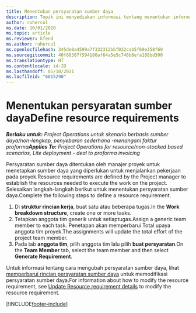 ```yaml
---
title: Menentukan persyaratan sumber daya
description: Topik ini menyediakan informasi tentang menentukan informasi persyaratan sumber daya.
author: ruhercul
ms.date: 10/01/2020
ms.topic: article
ms.reviewer: kfend
ms.author: ruhercul
ms.openlocfilehash: 345de0a4599a7f332312bbf032cab5f69e358f69
ms.sourcegitcommit: 40f68387f594180af64a5e5c748b6efa188bd300
ms.translationtype: HT
ms.contentlocale: id-ID
ms.lasthandoff: 05/10/2021
ms.locfileid: "6015290"
---
```

# <a name="define-resource-requirements"></a><span data-ttu-id="ca4bb-103">Menentukan persyaratan sumber daya</span><span class="sxs-lookup"><span data-stu-id="ca4bb-103">Define resource requirements</span></span>

<span data-ttu-id="ca4bb-104">_**Berlaku untuk:** Project Operations untuk skenario berbasis sumber daya/non-lengkap, penyebaran sederhana -menangani faktur proforma_</span><span class="sxs-lookup"><span data-stu-id="ca4bb-104">_**Applies To:** Project Operations for resource/non-stocked based scenarios, Lite deployment - deal to proforma invoicing_</span></span>

<span data-ttu-id="ca4bb-105">Persyaratan sumber daya ditentukan oleh manajer proyek untuk menetapkan sumber daya yang diperlukan untuk menjalankan pekerjaan pada proyek.</span><span class="sxs-lookup"><span data-stu-id="ca4bb-105">Resource requirements are defined by the Project manager to establish the resources needed to execute the work on the project.</span></span> <span data-ttu-id="ca4bb-106">Selesaikan langkah-langkah berikut untuk menentukan persyaratan sumber daya.</span><span class="sxs-lookup"><span data-stu-id="ca4bb-106">Complete the following steps to define a resource requirement.</span></span>

1.  <span data-ttu-id="ca4bb-107">Di **struktur rincian kerja**, buat satu atau beberapa tugas.</span><span class="sxs-lookup"><span data-stu-id="ca4bb-107">In the **Work breakdown structure**, create one or more tasks.</span></span>
2.  <span data-ttu-id="ca4bb-108">Tetapkan anggota tim generik untuk setiaptugas.</span><span class="sxs-lookup"><span data-stu-id="ca4bb-108">Assign a generic team member to each task.</span></span> <span data-ttu-id="ca4bb-109">Penetapan akan memperbarui Total upaya anggota tim proyek.</span><span class="sxs-lookup"><span data-stu-id="ca4bb-109">The assignments will update the total effort of the project team member.</span></span>
3.  <span data-ttu-id="ca4bb-110">Pada tab **anggota tim**, pilih anggota tim lalu pilih **buat persyaratan**.</span><span class="sxs-lookup"><span data-stu-id="ca4bb-110">On the **Team Member** tab, select the team member and then select **Generate Requirement**.</span></span>

<span data-ttu-id="ca4bb-111">Untuk informasi tentang cara mengubah persyaratan sumber daya, lihat [memperbarui rincian persyaratan sumber daya](define-resource-requirements.md) untuk memodifikasi persyaratan sumber daya.</span><span class="sxs-lookup"><span data-stu-id="ca4bb-111">For information about how to modify the resource requirement, see [Update Resource requirement details](define-resource-requirements.md) to modify the resource requirement.</span></span>

[!INCLUDE[footer-include](../includes/footer-banner.md)]